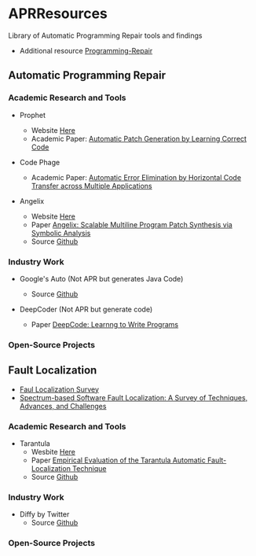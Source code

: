 # APRResources
Library of Automatic Programming Repair tools and findings
- Additional resource [Programming-Repair](http://program-repair.org/tools.html)

## Automatic Programming Repair

### Academic Research and Tools
- Prophet
  - Website [Here](http://groups.csail.mit.edu/pac/patchgen/)
  - Academic Paper: [Automatic Patch Generation by Learning Correct Code](https://people.csail.mit.edu/fanl/papers/prophet-popl16.pdf)

- Code Phage
  - Academic Paper: [Automatic Error Elimination
by Horizontal Code Transfer across Multiple Applications](http://people.csail.mit.edu/fanl/papers/codephage-pldi2015.pdf)

- Angelix
  - Website [Here](http://angelix.io/)
  - Paper [Angelix: Scalable Multiline Program Patch Synthesis via Symbolic Analysis](https://www.comp.nus.edu.sg/~abhik/pdf/ICSE16-angelix.pdf)
  - Source [Github](https://github.com/mechtaev/angelix)

### Industry Work
- Google's Auto (Not APR but generates Java Code)
  - Source [Github](https://github.com/google/auto)

- DeepCoder (Not APR but generate code)
  - Paper [DeepCode: Learnng to Write Programs](https://openreview.net/pdf?id=ByldLrqlx)

### Open-Source Projects

## Fault Localization
- [Faul Localization Survey](http://www.utdallas.edu/~ewong/fault-localization-survey.pdf)
- [Spectrum-based Software Fault Localization: A Survey of Techniques, Advances, and Challenges](https://arxiv.org/pdf/1607.04347.pdf)

### Academic Research and Tools
- Tarantula
  - Wesbite [Here](http://spideruci.org/fault-localization/)
  - Paper [Empirical Evaluation of the Tarantula Automatic Fault-Localization Technique](http://spideruci.org/papers/jones05.pdf)
  - Source [Github](https://github.com/spideruci/Tarantula)

### Industry Work
- Diffy by Twitter
  - Source [Github](https://github.com/twitter/diffy)

### Open-Source Projects


